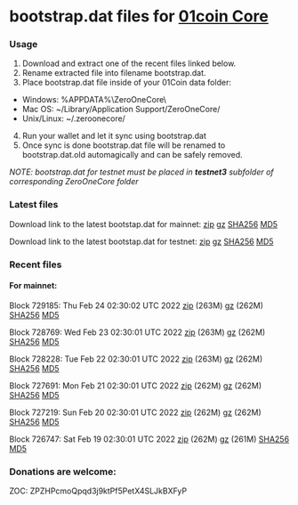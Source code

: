 # bootstrap.dat files for [01coin Core](https://01coin.io)

### Usage

1. Download and extract one of the recent files linked below.
2. Rename extracted file into filename bootstrap.dat.
3. Place bootstrap.dat file inside of your 01Coin data folder:
 - Windows: %APPDATA%\ZeroOneCore\
 - Mac OS: ~/Library/Application Support/ZeroOneCore/
 - Unix/Linux: ~/.zeroonecore/
4. Run your wallet and let it sync using bootstrap.dat
5. Once sync is done bootstrap.dat file will be renamed to bootstrap.dat.old automagically and can be safely removed.

_NOTE: bootstrap.dat for testnet must be placed in **testnet3** subfolder of corresponding ZeroOneCore folder_

### Latest files
Download link to the latest bootstap.dat for mainnet: [zip](https://files.01coin.io/mainnet/bootstrap.dat.zip) [gz](https://files.01coin.io/mainnet/bootstrap.dat.tar.gz) [SHA256](https://files.01coin.io/mainnet/sha256.txt) [MD5](https://files.01coin.io/mainnet/md5.txt)

Download link to the latest bootstap.dat for testnet: [zip](https://files.01coin.io/testnet/bootstrap.dat.zip) [gz](https://files.01coin.io/testnet/bootstrap.dat.tar.gz) [SHA256](https://files.01coin.io/testnet/sha256.txt) [MD5](https://files.01coin.io/testnet/md5.txt)

### Recent files

#### For mainnet:

Block 729185: Thu Feb 24 02:30:02 UTC 2022 [zip](https://files.01coin.io/mainnet/2022-02-24/bootstrap.dat.zip) (263M) [gz](https://files.01coin.io/mainnet/2022-02-24/bootstrap.dat.tar.gz) (262M) [SHA256](https://files.01coin.io/mainnet/2022-02-24/sha256.txt) [MD5](https://files.01coin.io/mainnet/2022-02-24/md5.txt)

Block 728769: Wed Feb 23 02:30:01 UTC 2022 [zip](https://files.01coin.io/mainnet/2022-02-23/bootstrap.dat.zip) (263M) [gz](https://files.01coin.io/mainnet/2022-02-23/bootstrap.dat.tar.gz) (262M) [SHA256](https://files.01coin.io/mainnet/2022-02-23/sha256.txt) [MD5](https://files.01coin.io/mainnet/2022-02-23/md5.txt)

Block 728228: Tue Feb 22 02:30:01 UTC 2022 [zip](https://files.01coin.io/mainnet/2022-02-22/bootstrap.dat.zip) (263M) [gz](https://files.01coin.io/mainnet/2022-02-22/bootstrap.dat.tar.gz) (262M) [SHA256](https://files.01coin.io/mainnet/2022-02-22/sha256.txt) [MD5](https://files.01coin.io/mainnet/2022-02-22/md5.txt)

Block 727691: Mon Feb 21 02:30:01 UTC 2022 [zip](https://files.01coin.io/mainnet/2022-02-21/bootstrap.dat.zip) (262M) [gz](https://files.01coin.io/mainnet/2022-02-21/bootstrap.dat.tar.gz) (262M) [SHA256](https://files.01coin.io/mainnet/2022-02-21/sha256.txt) [MD5](https://files.01coin.io/mainnet/2022-02-21/md5.txt)

Block 727219: Sun Feb 20 02:30:01 UTC 2022 [zip](https://files.01coin.io/mainnet/2022-02-20/bootstrap.dat.zip) (262M) [gz](https://files.01coin.io/mainnet/2022-02-20/bootstrap.dat.tar.gz) (262M) [SHA256](https://files.01coin.io/mainnet/2022-02-20/sha256.txt) [MD5](https://files.01coin.io/mainnet/2022-02-20/md5.txt)

Block 726747: Sat Feb 19 02:30:01 UTC 2022 [zip](https://files.01coin.io/mainnet/2022-02-19/bootstrap.dat.zip) (262M) [gz](https://files.01coin.io/mainnet/2022-02-19/bootstrap.dat.tar.gz) (261M) [SHA256](https://files.01coin.io/mainnet/2022-02-19/sha256.txt) [MD5](https://files.01coin.io/mainnet/2022-02-19/md5.txt)


### Donations are welcome:

ZOC: ZPZHPcmoQpqd3j9ktPf5PetX4SLJkBXFyP
